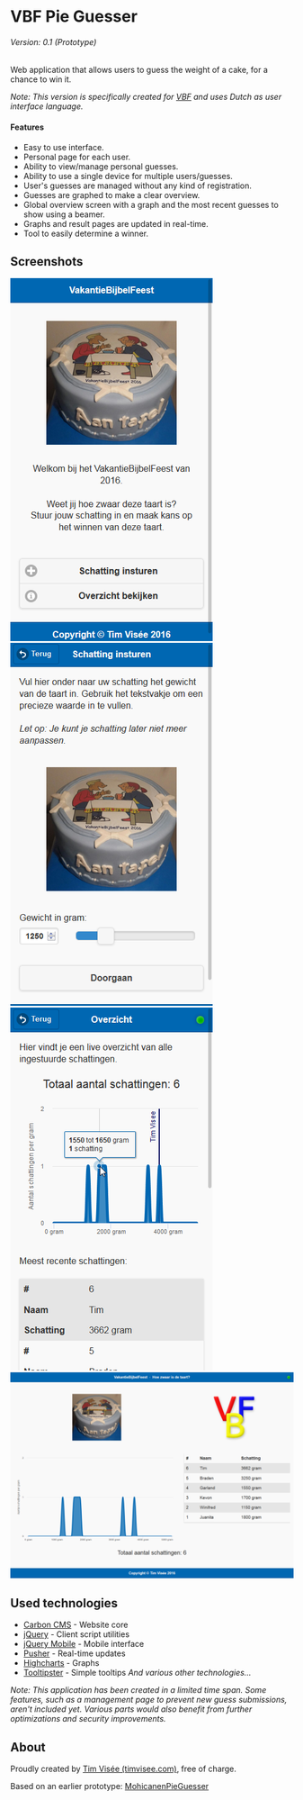 # VBF Pie Guesser
###### Version: 0.1 (Prototype)

Web application that allows users to guess the weight of a cake, for a chance to win it.

*Note: This version is specifically created for [VBF](http://vbfrijswijk.nl/) and uses Dutch as user interface language.*

#### Features
- Easy to use interface.
- Personal page for each user.
- Ability to view/manage personal guesses.
- Ability to use a single device for multiple users/guesses.
- User's guesses are managed without any kind of registration.
- Guesses are graphed to make a clear overview.
- Global overview screen with a graph and the most recent guesses to show using a beamer.
- Graphs and result pages are updated in real-time.
- Tool to easily determine a winner.

## Screenshots
![Main screen](https://raw.githubusercontent.com/timvisee/VBFPieGuesser/master/doc/image/main.png)
![Guess screen](https://raw.githubusercontent.com/timvisee/VBFPieGuesser/master/doc/image/guess.png)
![User's overview](https://raw.githubusercontent.com/timvisee/VBFPieGuesser/master/doc/image/overview.png)
![Global overview screen](https://raw.githubusercontent.com/timvisee/VBFPieGuesser/master/doc/image/screen.png)

## Used technologies
- [Carbon CMS](http://carboncms.nl) - Website core
- [jQuery](https://jquery.com/) - Client script utilities
- [jQuery Mobile](https://jquerymobile.com/) - Mobile interface
- [Pusher](http://pusher.com/) - Real-time updates
- [Highcharts](http://www.highcharts.com/) - Graphs  
- [Tooltipster](http://iamceege.github.io/tooltipster/) - Simple tooltips
*And various other technologies...*

*Note: This application has been created in a limited time span.
Some features, such as a management page to prevent new guess submissions, aren't included yet.
Various parts would also benefit from further optimizations and security improvements.*

## About
Proudly created by [Tim Visée (timvisee.com)](https://timvisee.com/), free of charge.

Based on an earlier prototype: [MohicanenPieGuesser](https://github.com/timvisee/MohicanenPieGuesser)